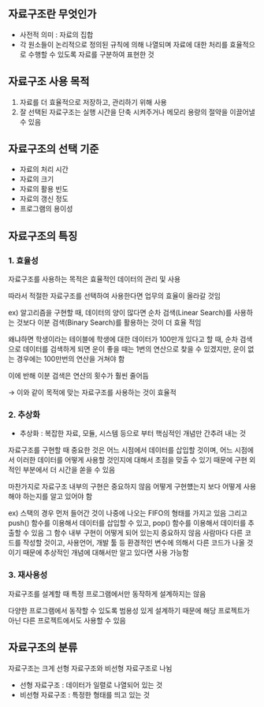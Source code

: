 ## 자료구조란 무엇인가

- 사전적 의미 : 자료의 집합
- 각 원소들이 논리적으로 정의된 규칙에 의해 나열되며 자료에 대한 처리를 효율적으로 수행할 수 있도록 자료를 구분하여 표현한 것

## 자료구조 사용 목적

1. 자료를 더 효율적으로 저장하고, 관리하기 위해 사용
2. 잘 선택된 자료구조는 실행 시간을 단축 시켜주거나 메모리 용량의 절약을 이끌어낼 수 있음

## 자료구조의 선택 기준

- 자료의 처리 시간
- 자료의 크기
- 자료의 활용 빈도
- 자료의 갱신 정도
- 프로그램의 용이성

## 자료구조의 특징

### 1. 효율성

자료구조를 사용하는 목적은 효율적인 데이터의 관리 및 사용

따라서 적절한 자료구조를 선택하여 사용한다면 업무의 효율이 올라갈 것임

ex) 알고리즘을 구현할 때, 데이터의 양이 많다면 순차 검색(Linear Search)를 사용하는 것보다 이분 검색(Binary Search)를 활용하는 것이 더 효율 적임

왜냐하면 학생이라는 테이블에 학생에 대한 데이터가 100만개 있다고 할 때, 순차 검색으로 데이터를 검색하게 되면 운이 좋을 때는 1번의 연산으로 찾을 수 있겠지만, 운이 없는 경우에는 100만번의 연산을 거쳐야 함

이에 반해 이분 검색은 연산의 횟수가 훨씬 줄어듬

→ 이와 같이 목적에 맞는 자료구조를 사용하는 것이 효율적

### 2. 추상화

- 추상화 : 복잡한 자료, 모듈, 시스템 등으로 부터 핵심적인 개념만 간추려 내는 것

자료구조를 구현할 때 중요한 것은 어느 시점에서 데이터를 삽입할 것이며, 어느 시점에서 이러한 데이터를 어떻게 사용할 것인지에 대해서 초점을 맞출 수 있기 때문에 구현 외적인 부분에서 더 시간을 쏟을 수 있음

마찬가지로 자료구조 내부의 구현은 중요하지 않음 어떻게 구현헀는지 보다 어떻게 사용해야 하는지를 알고 있어야 함

ex) 스택의 경우 먼저 들어간 것이 나중에 나오는 FIFO의 형태를 가지고 있음                              그리고 push() 함수를 이용해서 데이터를 삽입할 수 있고, pop() 함수를 이용해서 데이터를 추출할 수 있음 그 함수 내부 구현이 어떻게 되어 있는지 중요하지 않음                               사람마다 다른 코드를 작성할 것이고, 사용언어, 개발 툴 등 환경적인 변수에 의해서 다른 코드가 나올 것이기 때문에 추상적인 개념에 대해서만 알고 있다면 사용 가능함

### 3. 재사용성

자료구조를 설계할 때 특정 프로그램에서만 동작하게 설계하지는 않음 

다양한 프로그램에서 동작할 수 있도록 범용성 있게 설계하기 때문에 해당 프로젝트가 아닌 다른 프로젝트에서도 사용할 수 있음

## 자료구조의 분류

자료구조는 크게 선형 자료구조와 비선형 자료구조로 나뉨

- 선형 자료구조 : 데이터가 일렬로 나열되어 있는 것
- 비선형 자료구조 : 특정한 형태를 띄고 있는 것
